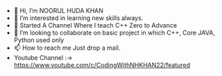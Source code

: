 - 👋 Hi, I’m NOORUL HUDA KHAN
- 👀 I’m interested in learning new skills always.
- 🌱 Started A Channel Where I teach C++ Zero to Advance
- 💞️ I’m looking to collaborate on basic project in which C++, Core JAVA, Python used only
- 📫 How to reach me Just drop a mail.
- Youtube Channel :-> https://www.youtube.com/c/CodingWithNHKHAN22/featured

<!---
NHKAIZEN/NHKAIZEN is a ✨ special ✨ repository because its `README.md` (this file) appears on your GitHub profile.
You can click the Preview link to take a look at your changes.
--->
